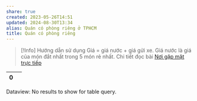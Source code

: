 ```yaml
---
share: true
created: 2023-05-26T14:51
updated: 2024-08-30T13:34
alias: Quán có phòng riêng ở TPHCM
title: Quán có phòng riêng
---
```


> [!Info] Hướng dẫn sử dụng
> Giá = giá nước + giá gửi xe. Giá nước là giá của món đắt nhất trong 5 món rẻ nhất. Chi tiết đọc bài [Nơi gặp mặt trực tiếp](../../index.md)

<div><table class="dataview table-view-table"><thead class="table-view-thead"><tr class="table-view-tr-header"><th class="table-view-th"><span></span><span class="dataview small-text">0</span></th><th class="table-view-th"><span></span></th></tr></thead><tbody class="table-view-tbody"></tbody></table><div class="dataview dataview-error-box"><p class="dataview dataview-error-message">Dataview: No results to show for table query.</p></div></div>